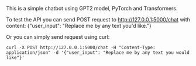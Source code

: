 This is a simple chatbot using GPT2 model, PyTorch and Transformers. 

To test the API you can send POST request to http://127.0.0.1:5000/chat with content: {"user_input": "Replace me by any text you'd like."}

Or you can simply send request using curl:

```shell
curl -X POST http://127.0.0.1:5000/chat -H "Content-Type: application/json" -d '{"user_input": "Replace me by any text you would like"}'
```
